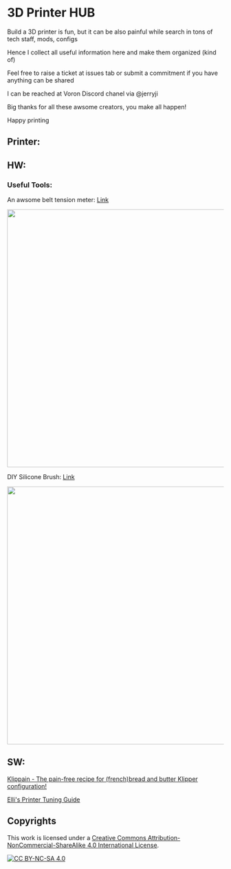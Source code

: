 # 3D Printer HUB
Build a 3D printer is fun, but it can be also painful while search in tons of tech staff, mods, configs

Hence I collect all useful information here and make them organized (kind of) 

Feel free to raise a ticket at issues tab or submit a commitment if you have anything can be shared

I can be reached at Voron Discord chanel via @jerryji

Big thanks for all these awsome creators, you make all happen!

Happy printing


## Printer:


## HW:

### Useful Tools:

An awsome belt tension meter: [Link](https://github.com/Diyshift/3D-Printer/tree/main/GT2%20Belt%20Tension%20Meter)

<img src="https://github.com/Diyshift/3D-Printer/blob/main/GT2%20Belt%20Tension%20Meter/Images/meteronbelt.JPG" width=600>

DIY Silicone Brush: [Link](https://github.com/Diyshift/3D-Printer/tree/main/Silicone%20Brush%20for%20Decontaminator)

<img src="https://github.com/Diyshift/3D-Printer/raw/main/Silicone%20Brush%20for%20Decontaminator/Images/brush_iso.png" width=600>


## SW:

[Klippain - The pain-free recipe for (french)bread and butter Klipper configuration!](https://github.com/Frix-x/klippain)

[Elli's Printer Tuning Guide](https://ellis3dp.com/Print-Tuning-Guide/)


## Copyrights
This work is licensed under a
[Creative Commons Attribution-NonCommercial-ShareAlike 4.0 International License][cc-by-nc-sa].

[![CC BY-NC-SA 4.0][cc-by-nc-sa-image]][cc-by-nc-sa]

[cc-by-nc-sa]: http://creativecommons.org/licenses/by-nc-sa/4.0/
[cc-by-nc-sa-image]: https://licensebuttons.net/l/by-nc-sa/4.0/88x31.png
[cc-by-nc-sa-shield]: https://img.shields.io/badge/License-CC%20BY--NC--SA%204.0-lightgrey.svg
